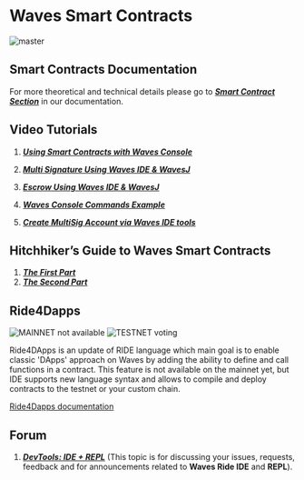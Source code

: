 # Waves Smart Contracts

![master](https://img.shields.io/badge/node->%3D0.12.0-4bc51d.svg)

## Smart Contracts Documentation

For more theoretical and technical details please go to [_**Smart Contract Section**_](https://docs.wavesplatform.com/en/smart-contracts/waves-smart-contracts-overview.html) in our documentation.

## Video Tutorials

1. [_**Using Smart Contracts with Waves Console**_](https://www.youtube.com/watch?v=sOZuE9Ebfko&t=557s)

2. [_**Multi Signature Using Waves IDE & WavesJ**_](https://www.youtube.com/watch?v=o2msjSo0y0o&t=32s)

3. [_**Escrow Using Waves IDE & WavesJ**_](https://www.youtube.com/watch?v=31dwYcgb65M&t=381s)

4. [_**Waves Console Commands Example**_](https://www.youtube.com/watch?v=gBgLjg6nrvA&amp=&feature=youtu.be)

5. [_**Create MultiSig Account via Waves IDE tools**_](https://www.youtube.com/watch?v=8DKRGnwsBjk)

## Hitchhiker’s Guide to Waves Smart Contracts

1. [_**The First Part**_](https://blog.wavesplatform.com/the-hitchhikers-guide-to-waves-smart-contracts-part-1-b80aa47a745a)
2. [_**The Second Part**_](https://blog.wavesplatform.com/the-hitchhikers-guide-to-waves-smart-contracts-part-2-44621fd5a007)

## Ride4Dapps

![MAINNET not available](https://img.shields.io/badge/mainnet-work%20in%20progress-0056FF.svg)
![TESTNET voting](https://img.shields.io/badge/testnet-voting-4bc51d.svg?color=yellow)

Ride4DApps is an update of RIDE language which main goal is to enable classic 'DApps' approach on Waves by adding the ability to define and call functions in a contract. This feature is not available on the mainnet yet, but IDE supports new language syntax and allows to compile and deploy contracts to the testnet or your custom chain.

[Ride4Dapps documentation](https://docs.wavesplatform.com/en/smart-contracts/ride4dapps/overview.html)


## Forum

1. [_**DevTools: IDE + REPL**_](https://forum.wavesplatform.com/t/devtools-ide-repl/1992) \(This topic is for discussing your issues, requests, feedback and for announcements related to **Waves Ride IDE** and **REPL**\).
